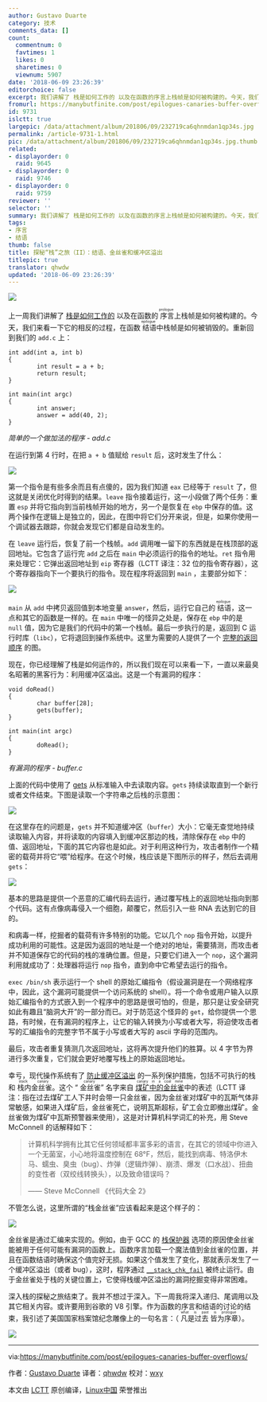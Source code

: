 ```yaml
---
author: Gustavo Duarte
category: 技术
comments_data: []
count:
  commentnum: 0
  favtimes: 1
  likes: 0
  sharetimes: 0
  viewnum: 5907
date: '2018-06-09 23:26:39'
editorchoice: false
excerpt: 我们讲解了 栈是如何工作的 以及在函数的序言上栈帧是如何被构建的。今天，我们来看一下它的相反的过程，在函数结语中栈帧是如何被销毁的。
fromurl: https://manybutfinite.com/post/epilogues-canaries-buffer-overflows/
id: 9731
islctt: true
largepic: /data/attachment/album/201806/09/232719ca6qhnmdan1qp34s.jpg
permalink: /article-9731-1.html
pic: /data/attachment/album/201806/09/232719ca6qhnmdan1qp34s.jpg.thumb.jpg
related:
- displayorder: 0
  raid: 9645
- displayorder: 0
  raid: 9746
- displayorder: 0
  raid: 9759
reviewer: ''
selector: ''
summary: 我们讲解了 栈是如何工作的 以及在函数的序言上栈帧是如何被构建的。今天，我们来看一下它的相反的过程，在函数结语中栈帧是如何被销毁的。
tags:
- 序言
- 结语
thumb: false
title: 探秘“栈”之旅（II）：结语、金丝雀和缓冲区溢出
titlepic: true
translator: qhwdw
updated: '2018-06-09 23:26:39'
---
```


![](/data/attachment/album/201806/09/232719ca6qhnmdan1qp34s.jpg)


上一周我们讲解了 [栈是如何工作的](/article-9645-1.html) 以及在函数的<ruby> 序言 <rt>  prologue </rt></ruby>上栈帧是如何被构建的。今天，我们来看一下它的相反的过程，在函数<ruby> 结语 <rt>  epilogue </rt></ruby>中栈帧是如何被销毁的。重新回到我们的 `add.c` 上：



```
int add(int a, int b)
{
        int result = a + b;
        return result;
}

int main(int argc)
{
        int answer;
        answer = add(40, 2);
}

```

*简单的一个做加法的程序 - add.c*


在运行到第 4 行时，在把 `a + b` 值赋给 `result` 后，这时发生了什么：


![](/data/attachment/album/201806/09/232722cyw4wls3q4lnyw3l.png)


第一个指令是有些多余而且有点傻的，因为我们知道 `eax` 已经等于 `result` 了，但这就是关闭优化时得到的结果。`leave` 指令接着运行，这一小段做了两个任务：重置 `esp` 并将它指向到当前栈帧开始的地方，另一个是恢复在 `ebp` 中保存的值。这两个操作在逻辑上是独立的，因此，在图中将它们分开来说，但是，如果你使用一个调试器去跟踪，你就会发现它们都是自动发生的。


在 `leave` 运行后，恢复了前一个栈帧。`add` 调用唯一留下的东西就是在栈顶部的返回地址。它包含了运行完 `add` 之后在 `main` 中必须运行的指令的地址。`ret` 指令用来处理它：它弹出返回地址到 `eip` 寄存器（LCTT 译注：32 位的指令寄存器），这个寄存器指向下一个要执行的指令。现在程序将返回到 `main` ，主要部分如下：


![](/data/attachment/album/201806/09/232724xp1d2y2pdp820yy0.png)


`main` 从 `add` 中拷贝返回值到本地变量 `answer`，然后，运行它自己的<ruby> 结语 <rt>  epilogue </rt></ruby>，这一点和其它的函数是一样的。在 `main` 中唯一的怪异之处是，保存在 `ebp` 中的是 `null` 值，因为它是我们的代码中的第一个栈帧。最后一步执行的是，返回到 C 运行时库（`libc`），它将退回到操作系统中。这里为需要的人提供了一个 [完整的返回顺序](https://manybutfinite.com/img/stack/returnSequence.png) 的图。


现在，你已经理解了栈是如何运作的，所以我们现在可以来看一下，一直以来最臭名昭著的黑客行为：利用缓冲区溢出。这是一个有漏洞的程序：



```
void doRead()
{
        char buffer[28];
        gets(buffer);
}

int main(int argc)
{
        doRead();
}

```

*有漏洞的程序 - buffer.c*


上面的代码中使用了 [gets](http://linux.die.net/man/3/gets) 从标准输入中去读取内容。`gets` 持续读取直到一个新行或者文件结束。下图是读取一个字符串之后栈的示意图：


![](/data/attachment/album/201806/09/232725t7a98yyvlc29vch2.png)


在这里存在的问题是，`gets` 并不知道缓冲区（`buffer`）大小：它毫无查觉地持续读取输入内容，并将读取的内容填入到缓冲区那边的栈，清除保存在 `ebp` 中的值、返回地址，下面的其它内容也是如此。对于利用这种行为，攻击者制作一个精密的载荷并将它“喂”给程序。在这个时候，栈应该是下图所示的样子，然后去调用 `gets`：


![](/data/attachment/album/201806/09/232726y03y33iac3y09zbe.png)


基本的思路是提供一个恶意的汇编代码去运行，通过覆写栈上的返回地址指向到那个代码。这有点像病毒侵入一个细胞，颠覆它，然后引入一些 RNA 去达到它的目的。


和病毒一样，挖掘者的载荷有许多特别的功能。它以几个 `nop` 指令开始，以提升成功利用的可能性。这是因为返回的地址是一个绝对的地址，需要猜测，而攻击者并不知道保存它的代码的栈的准确位置。但是，只要它们进入一个 `nop`，这个漏洞利用就成功了：处理器将运行 `nop` 指令，直到命中它希望去运行的指令。


`exec /bin/sh` 表示运行一个 shell 的原始汇编指令（假设漏洞是在一个网络程序中，因此，这个漏洞可能提供一个访问系统的 shell）。将一个命令或用户输入以原始汇编指令的方式嵌入到一个程序中的思路是很可怕的，但是，那只是让安全研究如此有趣且“脑洞大开”的一部分而已。对于防范这个怪异的 `get`，给你提供一个思路，有时候，在有漏洞的程序上，让它的输入转换为小写或者大写，将迫使攻击者写的汇编指令的完整字节不属于小写或者大写的 ascii 字母的范围内。


最后，攻击者重复猜测几次返回地址，这将再次提升他们的胜算。以 4 字节为界进行多次重复，它们就会更好地覆写栈上的原始返回地址。


幸亏，现代操作系统有了 [防止缓冲区溢出](http://paulmakowski.wordpress.com/2011/01/25/smashing-the-stack-in-2011/) 的一系列保护措施，包括不可执行的栈和<ruby> 栈内金丝雀 <rt>  stack canary </rt></ruby>。这个 “<ruby> 金丝雀 <rt>  canary </rt></ruby>” 名字来自 <ruby> <a href="http://en.wiktionary.org/wiki/canary_in_a_coal_mine">  煤矿中的金丝雀 </a> <rt>  canary in a coal mine </rt></ruby> 中的表述（LCTT 译注：指在过去煤矿工人下井时会带一只金丝雀，因为金丝雀对煤矿中的瓦斯气体非常敏感，如果进入煤矿后，金丝雀死亡，说明瓦斯超标，矿工会立即撤出煤矿。金丝雀做为煤矿中瓦斯预警器来使用），这是对计算机科学词汇的补充，用 Steve McConnell 的话解释如下：



> 
> 计算机科学拥有比其它任何领域都丰富多彩的语言，在其它的领域中你进入一个无菌室，小心地将温度控制在 68°F，然后，能找到病毒、特洛伊木马、蠕虫、臭虫（bug）、炸弹（逻辑炸弹）、崩溃、爆发（口水战）、扭曲的变性者（双绞线转换头），以及致命错误吗？
> 
> 
> —— Steve McConnell 《代码大全 2》
> 
> 
> 


不管怎么说，这里所谓的“栈金丝雀”应该看起来是这个样子的：


![](/data/attachment/album/201806/09/232727p59zm51hgrh4w9mw.png)


金丝雀是通过汇编来实现的。例如，由于 GCC 的 [栈保护器](http://gcc.gnu.org/onlinedocs/gcc-4.2.3/gcc/Optimize-Options.html) 选项的原因使金丝雀能被用于任何可能有漏洞的函数上。函数序言加载一个魔法值到金丝雀的位置，并且在函数结语时确保这个值完好无损。如果这个值发生了变化，那就表示发生了一个缓冲区溢出（或者 bug），这时，程序通过 [`__stack_chk_fail`](http://refspecs.linux-foundation.org/LSB_4.0.0/LSB-Core-generic/LSB-Core-generic/libc---stack-chk-fail-1.html) 被终止运行。由于金丝雀处于栈的关键位置上，它使得栈缓冲区溢出的漏洞挖掘变得非常困难。


深入栈的探秘之旅结束了。我并不想过于深入。下一周我将深入递归、尾调用以及其它相关内容。或许要用到谷歌的 V8 引擎。作为函数的序言和结语的讨论的结束，我引述了美国国家档案馆纪念雕像上的一句名言：（<ruby> 凡是过去 皆为序章 <rt>  what is past is prologue </rt></ruby>）。


![](/data/attachment/album/201806/09/232728d7xxwoskh9kaksvs.jpg)




---


via:<https://manybutfinite.com/post/epilogues-canaries-buffer-overflows/>


作者：[Gustavo Duarte](http://duartes.org/gustavo/blog/about/) 译者：[qhwdw](https://github.com/qhwdw) 校对：[wxy](https://github.com/wxy)


本文由 [LCTT](https://github.com/LCTT/TranslateProject) 原创编译，[Linux中国](https://linux.cn/) 荣誉推出